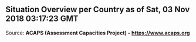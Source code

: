 ## Situation Overview per Country as of Sat, 03 Nov 2018 03:17:23 GMT

Source: **ACAPS (Assessment Capacities Project) - https://www.acaps.org**
